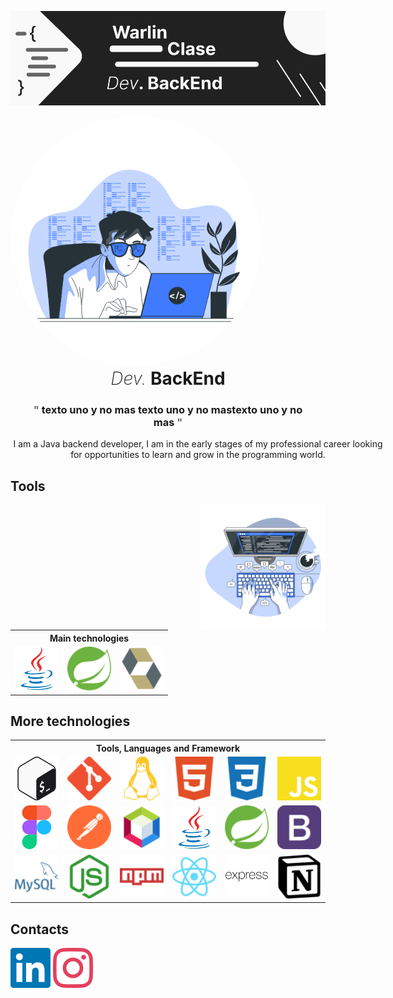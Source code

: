 <style>

    .img{
        border-radius:50%;
    }

</style>

!["baner"](imgs/baner.png)

<!-- style="display:block; margin: 0 auto;" --->
<img src="imgs/Coding.gif" width="400px" height="400px" class="img">

<h1 style="margin:0; text-align: center;"><i style="font-weight:200">Dev.</i> <strong>BackEnd</strong></h1>
<div style="text-align: center;">
    <h3 style="width:450px; display:inline-block; after">
        <span style="color: #6B6B6B; display:inline-block;">"</span>
        <span>texto uno y no  mas texto uno y no  mastexto uno y no  mas</span>
        <span style="color: #6B6B6B;display:inline-block;">"</span>
    </h3>
</div>
<p style="width:600px; text-align: center; display:block; margin: 0 auto;">I am a Java backend developer, I am in the early stages of my professional career looking for opportunities to learn and grow in the programming world.</p>

## Tools
<div style="position:relative">
    <img src="imgs/typing.svg" align="right" style="max-width:200px;">
    </div>
    <table >
        <tr>
        <th colspan="3">Main technologies</th>
        </tr>
        <tr>
            <td><img src="icons/java.svg" witdh="70" height="70"></td>
            <td><img src="icons/spring.svg" witdh="70" height="70"></td>
            <td><img src="icons/hibernate.svg" witdh="70" height="70"></td>
        </tr>
    </table>


## More technologies

<table>
    <tr>
        <th colspan="6">Tools, Languages and Framework</th>
    </tr>
    <tr>
        <!--- herramientas -->
        <td><img src="icons/bash.svg" witdh="70" height="70"></td>
        <td><img src="icons/git.svg" witdh="70" height="70"></td>
        <td><img src="icons/linux.svg" witdh="70" height="70"></td>
        <!--- lenguajes -->
        <td><img src="icons/html.svg" witdh="70" height="70"></td>
        <td><img src="icons/css.svg" witdh="70" height="70"></td>
        <td><img src="icons/javascript.svg" witdh="70" height="70"></td>
    </tr>
    <tr>
        <!--- herramientas -->
        <td><img src="icons/figma.svg" witdh="70" height="70"></td>
        <td><img src="icons/postman.svg" witdh="70" height="70"></td>
        <td><img src="icons/netbeans.svg" witdh="70" height="70"></td>
        <!--- lenguajes -->
        <td><img src="icons/java.svg" witdh="70" height="70"></td>
        <td><img src="icons/spring.svg" witdh="70" height="70"></td>
        <td><img src="icons/bootstrap.svg" witdh="70" height="70"></td>
    </tr>
    <tr>
    <!--- herramientas -->
        <td><img src="icons/mysql.svg" witdh="70" height="70"></td>
        <td><img src="icons/node.svg" witdh="70" height="70"></td>
        <td><img src="icons/npm.svg" witdh="70" height="70"></td>
        <!--- lenguajes -->
        <td><img src="icons/react.svg" witdh="70" height="70"></td>
        <td><img src="icons/express.svg" witdh="70" height="70"></td>
        <td><img src="icons/notion.svg" witdh="70" height="70"></td>
    </tr>
</table>

## Contacts

<a href="https://www.linkedin.com/in/warlin-clase-5688b0270/"><img src="icons/linkedin.svg"></a> <a href="https://www.instagram.com/warlinclasedev/"><img src="icons/instagram.svg"></a>

<!--
**W4rl1n26/W4rl1n26** is a ✨ _special_ ✨ repository because its `README.md` (this file) appears on your GitHub profile.

Here are some ideas to get you started:

- 🔭 I’m currently working on ...
- 🌱 I’m currently learning ...
- 👯 I’m looking to collaborate on ...
- 🤔 I’m looking for help with ...
- 💬 Ask me about ...
- 📫 How to reach me: ...
- 😄 Pronouns: ...
- ⚡ Fun fact: ...
-->
